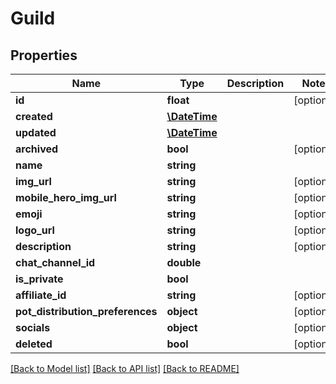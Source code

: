 # Guild

## Properties
Name | Type | Description | Notes
------------ | ------------- | ------------- | -------------
**id** | **float** |  | [optional] 
**created** | [**\DateTime**](\DateTime.md) |  | 
**updated** | [**\DateTime**](\DateTime.md) |  | 
**archived** | **bool** |  | [optional] 
**name** | **string** |  | 
**img_url** | **string** |  | [optional] 
**mobile_hero_img_url** | **string** |  | [optional] 
**emoji** | **string** |  | [optional] 
**logo_url** | **string** |  | [optional] 
**description** | **string** |  | [optional] 
**chat_channel_id** | **double** |  | 
**is_private** | **bool** |  | 
**affiliate_id** | **string** |  | [optional] 
**pot_distribution_preferences** | **object** |  | [optional] 
**socials** | **object** |  | [optional] 
**deleted** | **bool** |  | [optional] 

[[Back to Model list]](../README.md#documentation-for-models) [[Back to API list]](../README.md#documentation-for-api-endpoints) [[Back to README]](../README.md)


